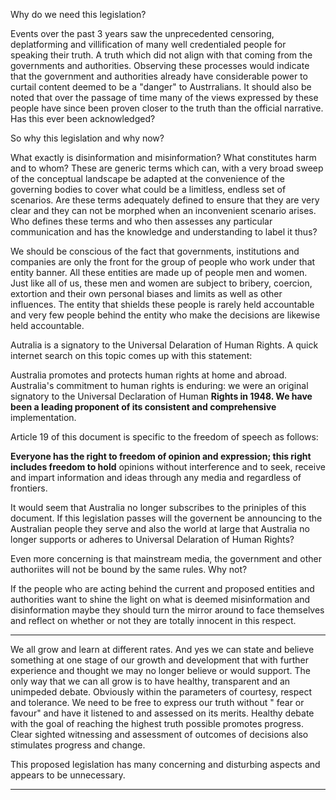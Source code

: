 Why do we need this legislation?

Events over the past 3 years saw the unprecedented censoring, deplatforming and villification of
many well credentialed people for speaking their truth. A truth which did not align with that coming
from the governments and authorities. Observing these processes would indicate that the
government and authorities already have considerable power to curtail content deemed to be a
"danger" to Austrralians. It should also be noted that over the passage of time many of the views
expressed by these people have since been proven closer to the truth than the official narrative. Has
this ever been acknowledged?

So why this legislation and why now?

What exactly is disinformation and misinformation? What constitutes harm and to whom? These are
generic terms which can, with a very broad sweep of the conceptual landscape be adapted at the
convenience of the governing bodies to cover what could be a limitless, endless set of scenarios.
Are these terms adequately defined to ensure that they are very clear and they can not be morphed
when an inconvenient scenario arises. Who defines these terms and who then assesses any
particular communication and has the knowledge and understanding to label it thus?

We should be conscious of the fact that governments, institutions and companies are only the front
for the group of people who work under that entity banner. All these entities are made up of people men and women. Just like all of us, these men and women are subject to bribery, coercion, extortion
and their own personal biases and limits as well as other influences. The entity that shields these
people is rarely held accountable and very few people behind the entity who make the decisions are
likewise held accountable.

Autralia is a signatory to the Universal Delaration of Human Rights. A quick internet search on this
topic comes up with this statement:

Australia promotes and protects human rights at home and abroad. Australia's commitment to
human rights is enduring: we were an original signatory to the Universal Declaration of Human
**Rights in 1948. We have been a leading proponent of its consistent and comprehensive**
implementation.

Article 19 of this document is specific to the freedom of speech as follows:

**Everyone has the right to freedom of opinion and expression; this right includes freedom to hold**
opinions without interference and to seek, receive and impart information and ideas through any
media and regardless of frontiers.

It would seem that Australia no longer subscribes to the priniples of this document.
If this legislation passes will the governent be announcing to the Australian people they serve and
also the world at large that Australia no longer supports or adheres to Universal Delaration of
Human Rights?

Even more concerning is that mainstream media, the government and other authoriites will not be
bound by the same rules. Why not?

If the people who are acting behind the current and proposed entities and authorities want to shine
the light on what is deemed misinformation and disinformation maybe they should turn the mirror
around to face themselves and reflect on whether or not they are totally innocent in this respect.


-----

We all grow and learn at different rates. And yes we can state and believe something at one stage of
our growth and development that with further experience and thought we may no longer believe or
would support. The only way that we can all grow is to have healthy, transparent and an unimpeded
debate. Obviously within the parameters of courtesy, respect and tolerance. We need to be free to
express our truth without " fear or favour" and have it listened to and assessed on its merits. Healthy
debate with the goal of reaching the highest truth possible promotes progress. Clear sighted
witnessing and assessment of outcomes of decisions also stimulates progress and change.

This proposed legislation has many concerning and disturbing aspects and appears to be
unnecessary.


-----


